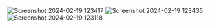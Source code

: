 ![Screenshot 2024-02-19 123417](https://github.com/shubhamiitism/E-Commerce-Website/assets/120615894/77e63cfd-7b16-4fad-aaac-fb42878b483b)
![Screenshot 2024-02-19 123435](https://github.com/shubhamiitism/E-Commerce-Website/assets/120615894/1a2f0a85-d88e-4acd-9ebe-fece48efe50c)
![Screenshot 2024-02-19 123118](https://github.com/shubhamiitism/E-Commerce-Website/assets/120615894/d5ae29ba-eae6-40d9-b146-bb050add09b2)
